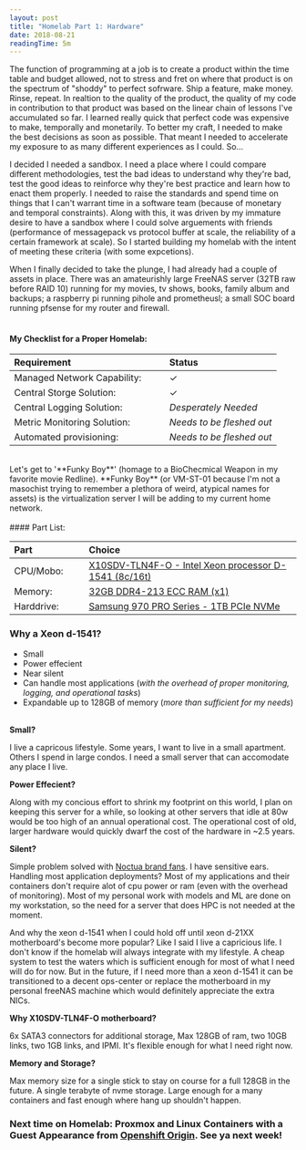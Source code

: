 ```yaml
---
layout: post
title: "Homelab Part 1: Hardware"
date: 2018-08-21
readingTime: 5m
---
```


The function of programming at a job is to create a product within the time table and budget allowed, not to stress and fret on where that product is on the spectrum of "shoddy" to perfect sofrware. Ship a feature, make money. Rinse, repeat. In realtion to the quality of the product, the quality of my code in contribution to that product was based on the linear chain of lessons I've accumulated so far. I learned really quick that perfect code was expensive to make, temporally and monetarily. To better my craft, I needed to make the best decisions as soon as possible. That meant I needed to accelerate my exposure to as many different experiences as I could. So...

I decided I needed a sandbox. I need a place where I could compare different methodologies, test the bad ideas to understand why they're bad, test the good ideas to reinforce why they're best practice and learn how to enact them properly. I needed to raise the standards and spend time on things that I can't warrant time in a software team (because of monetary and temporal constraints). Along with this, it was driven by my immature desire to have a sandbox where I could solve arguements with friends (performance of messagepack vs protocol buffer at scale, the reliability of a certain framework at scale). So I started building my homelab with the intent of meeting these criteria (with some expcetions).

When I finally decided to take the plunge, I had already had a couple of assets in place. There was an amateurishly large FreeNAS server (32TB raw before RAID 10) running for my movies, tv shows, books, family album and backups; a raspberry pi running pihole and prometheusl; a small SOC board running pfsense for my router and firewall.
<br><br>
#### My Checklist for a Proper Homelab:

| **Requirement**        || **Status**           |
| :------------- |---|:-------------|
| Managed Network Capability:     | &nbsp;&nbsp;&nbsp;&nbsp;| ✓ |
| Central Storge Solution:      | | ✓ |    
| Central Logging Solution:      | | *Desperately Needed* |
| Metric Monitoring Solution:     | | *Needs to be fleshed out* |
| Automated provisioning:     | | *Needs to be fleshed out* |

<br>
Let's get to '**Funky Boy**' (homage to a BioChecmical Weapon in my favorite movie Redline). **Funky Boy** (or VM-ST-01 because I'm not a masochist trying to remember a plethora of weird, atypical names for assets) is the virtualization server I will be adding to my current home network.
<br><br>
#### Part List:

| **Part**        || **Choice**           |
| :------------- |---|:-------------|
| CPU/Mobo:     | &nbsp;&nbsp;&nbsp;| [X10SDV-TLN4F-O - Intel Xeon processor D-1541 (8c/16t)](https://www.supermicro.com/products/motherboard/xeon/d/x10sdv-tln4f.cfm) |
| Memory:      | | [32GB DDR4-213 ECC RAM (x1)](https://www.amazon.com/Samsung-M393A4K40BB1-CRC-DDR4-2400-Server-Memory/dp/B01DTJ8EU6) |    
| Harddrive:      | | [Samsung 970 PRO Series - 1TB PCIe NVMe](https://www.samsung.com/us/computing/memory-storage/solid-state-drives/ssd-970-pro-nvme-m2-1tb-mz-v7p1t0bw/) |

### Why a Xeon d-1541?
* Small
* Power effecient
* Near silent
* Can handle most applications (*with the overhead of proper monitoring, logging, and operational tasks*)
* Expandable up to 128GB of memory (*more than sufficient for my needs*)
<br><br>

**Small?** 

I live a capricous lifestyle. Some years, I want to live in a small apartment. Others I spend in large condos. I need a small server that can accomodate any place I live. 

**Power Effecient?** 

Along with my concious effort to shrink my footprint on this world, I plan on keeping this server for a while, so looking at other servers that idle at 80w would be too high of an annual operational cost. The operational cost of old, larger hardware would quickly dwarf the cost of the hardware in ~2.5 years.

**Silent?** 

Simple problem solved with [Noctua brand fans](https://noctua.at/en/products/fan). I have sensitive ears. Handling most application deployments? Most of my applications and their containers don't require alot of cpu power or ram (even with the overhead of monitoring). Most of my personal work with models and ML are done on my workstation, so the need for a server that does HPC is not needed at the moment.

And why the xeon d-1541 when I could hold off until xeon d-21XX motherboard's become more popular? Like I said I live a capricious life. I don't know if the homelab will always integrate with my lifestyle. A cheap system to test the waters which is sufficient enough for most of what I need will do for now. But in the future, if I need more than a xeon d-1541 it can be transitioned to a decent ops-center or replace the motherboard in my personal freeNAS machine which would definitely appreciate the extra NICs.

**Why X10SDV-TLN4F-O motherboard?**

6x SATA3 connectors for additional storage, Max 128GB of ram, two 10GB links, two 1GB links, and IPMI. It's flexible enough for what I need right now.

**Memory and Storage?**

Max memory size for a single stick to stay on course for a full 128GB in the future. A single terabyte of nvme storage. Large enough for a many containers and fast enough where hang up shouldn't happen.

### Next time on Homelab: Proxmox and Linux Containers with a Guest Appearance from [Openshift Origin](https://www.okd.io/). See ya next week!


